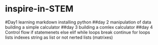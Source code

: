 # inspire-in-STEM
#Day1
learning markdown
installing python
##day 2
manipulation of data
building a simple calculator
##day 3
building a comlex calculator
##day 4
Control flow
if statemenets
else elif
while loops
break continue
for loops
lists
  indexes
  string as list or not
  nerted lists (matrixes)

